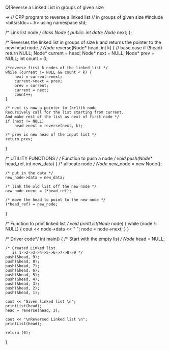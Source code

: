 Q)Reverse a Linked List in groups of given size

->
// CPP program to reverse a linked list
// in groups of given size
#include <bits/stdc++.h>
using namespace std;
 
/* Link list node */
class Node {
public:
    int data;
    Node* next;
};
 
/* Reverses the linked list in groups
of size k and returns the pointer
to the new head node. */
Node* reverse(Node* head, int k)
{
    // base case
    if (!head)
        return NULL;
    Node* current = head;
    Node* next = NULL;
    Node* prev = NULL;
    int count = 0;
 
    /*reverse first k nodes of the linked list */
    while (current != NULL && count < k) {
        next = current->next;
        current->next = prev;
        prev = current;
        current = next;
        count++;
    }
 
    /* next is now a pointer to (k+1)th node
    Recursively call for the list starting from current.
    And make rest of the list as next of first node */
    if (next != NULL)
        head->next = reverse(next, k);
 
    /* prev is new head of the input list */
    return prev;
}
 
/* UTILITY FUNCTIONS */
/* Function to push a node */
void push(Node** head_ref, int new_data)
{
    /* allocate node */
    Node* new_node = new Node();
 
    /* put in the data */
    new_node->data = new_data;
 
    /* link the old list off the new node */
    new_node->next = (*head_ref);
 
    /* move the head to point to the new node */
    (*head_ref) = new_node;
}
 
/* Function to print linked list */
void printList(Node* node)
{
    while (node != NULL) {
        cout << node->data << " ";
        node = node->next;
    }
}
 
/* Driver code*/
int main()
{
    /* Start with the empty list */
    Node* head = NULL;
 
    /* Created Linked list
       is 1->2->3->4->5->6->7->8->9 */
    push(&head, 9);
    push(&head, 8);
    push(&head, 7);
    push(&head, 6);
    push(&head, 5);
    push(&head, 4);
    push(&head, 3);
    push(&head, 2);
    push(&head, 1);
 
    cout << "Given linked list \n";
    printList(head);
    head = reverse(head, 3);
 
    cout << "\nReversed Linked list \n";
    printList(head);
 
    return (0);
}